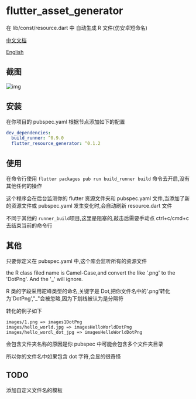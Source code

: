 # flutter_asset_generator

在 lib/const/resource.dart 中 自动生成 R 文件(仿安卓短命名)

[中文文档](https://github.com/CaiJingLong/flutter_resource_generator/blob/master/README_CHN.md)

[English](https://github.com/CaiJingLong/flutter_resource_generator)

## 截图

![img](https://github.com/CaiJingLong/some_asset/blob/master/flutter_resource_generator.gif)

## 安装

在你项目的 pubspec.yaml
根据节点添加如下的配置

```yaml
dev_dependencies:
  build_runner: ^0.9.0
  flutter_resource_generator: ^0.1.2
```

## 使用

在命令行使用 `flutter packages pub run build_runner build` 命令去开启,没有其他任何的操作

这个程序会在后台监测你的 flutter 资源文件夹和 pubspec.yaml 文件,当添加了新的资源文件或 pubspec.yaml 发生变化时,会自动刷新 resource.dart 文件

不同于其他的 `runner_build`项目,这里是阻塞的,敲击后需要手动点 ctrl+c/cmd+c 去结束当前的命令行

## 其他

只要你定义在 pubspec.yaml 中,这个库会监听所有的资源文件

the R class filed name is Camel-Case,and convert the like '.png' to the 'DotPng'. And the '\_' will ignore.

R 类的字段采用驼峰类型的命名,关键字是 Dot,把你文件名中的'.png'转化为'DotPng',"\_"会被忽略,因为下划线被认为是分隔符

转化的例子如下

    images/1.png => images1DotPng
    images/hello_world.jpg => imagesHelloWorldDotPng
    images/hello_wordl_dot_jpg => imagesHelloWorldDotPng

会包含文件夹名称的原因是你 pubspec 中可能会包含多个文件夹目录

所以你的文件名中如果包含 dot 字符,会显的很奇怪

## TODO

添加自定义文件名的模板
